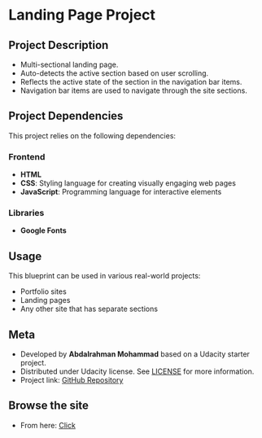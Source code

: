 # Landing Page Project

## Project Description
- Multi-sectional landing page.
- Auto-detects the active section based on user scrolling.
- Reflects the active state of the section in the navigation bar items.
- Navigation bar items are used to navigate through the site sections.

## Project Dependencies

This project relies on the following dependencies:

### Frontend
- **HTML**
- **CSS**: Styling language for creating visually engaging web pages
- **JavaScript**: Programming language for interactive elements

### Libraries
- **Google Fonts**

## Usage
This blueprint can be used in various real-world projects:
- Portfolio sites
- Landing pages
- Any other site that has separate sections

## Meta
- Developed by **Abdalrahman Mohammad** based on a Udacity starter project.
- Distributed under Udacity license. See [LICENSE](LICENSE.txt) for more information.
- Project link: [GitHub Repository](https://github.com/Abdalrahman-22/cd0428-landing-page)

## Browse the site
- From here: [Click](https://abdalrahmanMohammad.github.io/cd0428-landing-page)
